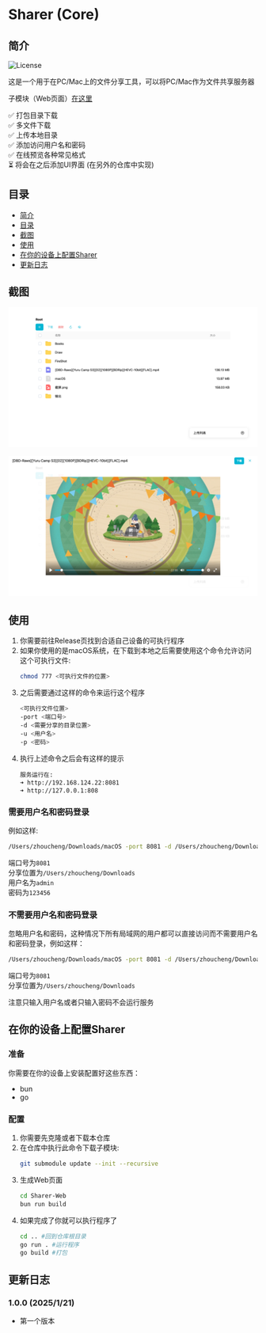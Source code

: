 # Sharer (Core)

## 简介

![License](https://img.shields.io/badge/License-MIT-dark_green)

这是一个用于在PC/Mac上的文件分享工具，可以将PC/Mac作为文件共享服务器

子模块（Web页面）[在这里](https://github.com/Zhoucheng133/Sharer-Web)

✅ 打包目录下载  
✅ 多文件下载  
✅ 上传本地目录  
✅ 添加访问用户名和密码  
✅ 在线预览各种常见格式  
⏳ 将会在之后添加UI界面 (在另外的仓库中实现)

## 目录
- [简介](#简介)
- [目录](#目录)
- [截图](#截图)
- [使用](#使用)
- [在你的设备上配置Sharer](#在你的设备上配置sharer)
- [更新日志](#更新日志)

## 截图

![截图0](demo/demo0.png)

![截图1](demo/demo1.png)

## 使用

1. 你需要前往Release页找到合适自己设备的可执行程序
2. 如果你使用的是macOS系统，在下载到本地之后需要使用这个命令允许访问这个可执行文件:
   ```bash
   chmod 777 <可执行文件的位置>
   ```
3. 之后需要通过这样的命令来运行这个程序
   ```bash
   <可执行文件位置>
   -port <端口号>
   -d <需要分享的目录位置>
   -u <用户名>
   -p <密码>
   ```
4. 执行上述命令之后会有这样的提示
   ```
   服务运行在:
   ➜ http://192.168.124.22:8081
   ➜ http://127.0.0.1:808
   ```

### 需要用户名和密码登录

例如这样:
```bash
/Users/zhoucheng/Downloads/macOS -port 8081 -d /Users/zhoucheng/Downloads -u admin -p 123456
```
端口号为`8081`  
分享位置为`/Users/zhoucheng/Downloads`  
用户名为`admin`  
密码为`123456`

### 不需要用户名和密码登录

忽略用户名和密码，这种情况下所有局域网的用户都可以直接访问而不需要用户名和密码登录，例如这样：
```bash
/Users/zhoucheng/Downloads/macOS -port 8081 -d /Users/zhoucheng/Downloads
```

端口号为`8081`  
分享位置为`/Users/zhoucheng/Downloads`  

注意只输入用户名或者只输入密码不会运行服务

## 在你的设备上配置Sharer

### 准备

你需要在你的设备上安装配置好这些东西：
- bun
- go

### 配置

1. 你需要先克隆或者下载本仓库
2. 在仓库中执行此命令下载子模块:
   ```bash
   git submodule update --init --recursive
   ```
3. 生成Web页面
   ```bash
   cd Sharer-Web
   bun run build
   ```
4. 如果完成了你就可以执行程序了
   ```bash
   cd .. #回到仓库根目录
   go run . #运行程序
   go build #打包
   ```

## 更新日志

### 1.0.0 (2025/1/21)
- 第一个版本